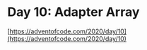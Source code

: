 # Day 10: Adapter Array

[https://adventofcode.com/2020/day/10](https://adventofcode.com/2020/day/10)
